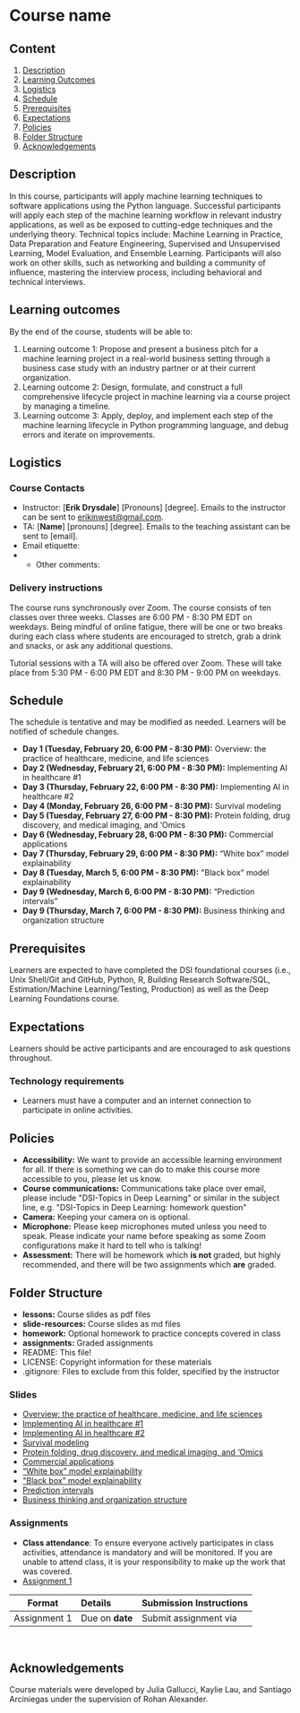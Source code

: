 # Course name

## Content
1. [Description](https://github.com/UofT-DSI/deep_learning_topics/#description)
2.  [Learning Outcomes](https://github.com/UofT-DSI/deep_learning_topics/#learning-outcomes)
3.  [Logistics](https://github.com/UofT-DSI/deep_learning_topics/#logistics)
4.  [Schedule](https://github.com/UofT-DSI/deep_learning_topics/#schedule)
5.  [Prerequisites](https://github.com/UofT-DSI/deep_learning_topics/#prerequisites)
6.  [Expectations](https://github.com/UofT-DSI/deep_learning_topics/#expectations)
7.  [Policies](https://github.com/UofT-DSI/deep_learning_topics/#policies)
8.  [Folder Structure](https://github.com/UofT-DSI/deep_learning_topics/#folder-structure)
9.  [Acknowledgements](https://github.com/UofT-DSI/deep_learning_topics/#acknowledgements)

## Description
In this course, participants will apply machine learning techniques to software applications using the Python language. Successful participants will apply each step of the machine learning workflow in relevant industry applications, as well as be exposed to cutting-edge techniques and the underlying theory.  Technical topics include: Machine Learning in Practice, Data Preparation and Feature Engineering, Supervised and Unsupervised Learning, Model Evaluation, and Ensemble Learning.  Participants will also work on other skills, such as networking and building a community of influence, mastering the interview process, including behavioral and technical interviews.

## Learning outcomes
By the end of the course, students will be able to:

1. Learning outcome 1: Propose and present a business pitch for a machine learning project in a real-world business setting through a business case study with an industry partner or at their current organization.
2. Learning outcome 2: Design, formulate, and construct a full comprehensive lifecycle project in machine learning via a course project by managing a timeline.
3. Learning outcome 3: Apply, deploy, and implement each step of the machine learning lifecycle in Python programming language, and debug errors and iterate on improvements.

## Logistics

### Course Contacts
* Instructor: [**Erik Drysdale**] [Pronouns] [degree]. Emails to the instructor can be sent to erikinwest@gmail.com.
* TA: [**Name**] [pronouns] [degree]. Emails to the teaching assistant can be sent to [email].
* Email etiquette:
* * Other comments:

### Delivery instructions
The course runs synchronously over Zoom. The course consists of ten classes over three weeks. Classes are 6:00 PM - 8:30 PM EDT on weekdays. Being mindful of online fatigue, there will be one or two breaks during each class where students are encouraged to stretch, grab a drink and snacks, or ask any additional questions. 

Tutorial sessions with a TA will also be offered over Zoom. These will take place from 5:30 PM - 6:00 PM EDT and 8:30 PM - 9:00 PM on weekdays. 

## Schedule
The schedule is tentative and may be modified as needed. Learners will be notified of schedule changes.
* **Day 1 (Tuesday, February 20, 6:00 PM - 8:30 PM):** Overview: the practice of healthcare, medicine, and life sciences
* **Day 2 (Wednesday, February 21, 6:00 PM - 8:30 PM):** Implementing AI in healthcare #1
* **Day 3 (Thursday, February 22, 6:00 PM - 8:30 PM):** Implementing AI in healthcare #2
* **Day 4 (Monday, February 26, 6:00 PM - 8:30 PM):** Survival modeling
* **Day 5 (Tuesday, February 27, 6:00 PM - 8:30 PM):** Protein folding, drug discovery, and medical imaging, and ‘Omics
* **Day 6 (Wednesday, February 28, 6:00 PM - 8:30 PM):** Commercial applications
* **Day 7 (Thursday, February 29, 6:00 PM - 8:30 PM):** “White box” model explainability 
* **Day 8 (Tuesday, March 5, 6:00 PM - 8:30 PM):** "Black box” model explainability 
* **Day 9 (Wednesday, March 6, 6:00 PM - 8:30 PM):** “Prediction intervals”
* **Day 9 (Thursday, March 7, 6:00 PM - 8:30 PM):** Business thinking and organization structure

## Prerequisites
Learners are expected to have completed the DSI foundational courses (i.e., Unix Shell/Git and GitHub, Python, R, Building Research Software/SQL, Estimation/Machine Learning/Testing, Production) as well as the Deep Learning Foundations course.

## Expectations
Learners should be active participants and are encouraged to ask questions throughout.
 
### Technology requirements
* Learners must have a computer and an internet connection to participate in online activities.
 
## Policies
* **Accessibility:** We want to provide an accessible learning environment for all. If there is something we can do to make this course more accessible to you, please let us know.
* **Course communications:** Communications take place over email, please include "DSI-Topics in Deep Learning" or similar in the subject line, e.g. "DSI-Topics in Deep Learning: homework question"
* **Camera:** Keeping your camera on is optional.
* **Microphone:** Please keep microphones muted unless you need to speak. Please indicate your name before speaking as some Zoom configurations make it hard to tell who is talking!
* **Assessment:** There will be homework which **is not** graded, but highly recommended, and there will be two assignments which **are** graded.
 
## Folder Structure
* **lessons:** Course slides as pdf files
* **slide-resources:** Course slides as md files
* **homework:** Optional homework to practice concepts covered in class
* **assignments:** Graded assignments
* README: This file!
* LICENSE: Copyright information for these materials
* .gitignore: Files to exclude from this folder, specified by the instructor

### Slides
* [Overview: the practice of healthcare, medicine, and life sciences](https://github.com/UofT-DSI/deep_learning_topics/blob/main/lessons/01-overview_ai_healthcare.pdf#/)
* [Implementing AI in healthcare #1](https://github.com/UofT-DSI/deep_learning_topics/blob/main/lessons/02-implementing_ai_healthcare_1.pdf#/)
* [Implementing AI in healthcare #2](https://github.com/UofT-DSI/deep_learning_topics/blob/main/lessons/03-implementing_ai_healthcare_2.pdf#/)
* [Survival modeling]()
* [Protein folding, drug discovery, and medical imaging, and ‘Omics]()
* [Commercial applications]()
* [“White box” model explainability]()
* ["Black box” model explainability]()
* [Prediction intervals]()
* [Business thinking and organization structure](https://github.com/UofT-DSI/deep_learning_topics/blob/main/lessons/10-business_thinking_organization.pdf#/)

### Assignments

* **Class attendance**: To ensure everyone actively participates in class activities, attendance is mandatory and will be monitored. If you are unable to attend class, it is your responsibility to make up the work that was covered.
* [Assignment 1](https://github.com/UofT-DSI/deep_learning_topics/blob/main.assignments/assignment_1.md#/)


| Format | Details | Submission Instructions |
| :----: | :----- | :---------------------- |
| Assignment 1 | Due on **date** | Submit assignment via |
 
## Acknowledgements
Course materials were developed by Julia Gallucci, Kaylie Lau, and Santiago Arciniegas under the supervision of Rohan Alexander.